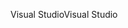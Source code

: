 <span data-ttu-id="9eec8-101">Visual Studio</span><span class="sxs-lookup"><span data-stu-id="9eec8-101">Visual Studio</span></span>